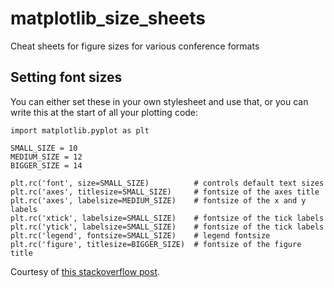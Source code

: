# matplotlib_size_sheets
Cheat sheets for figure sizes for various conference formats

## Setting font sizes

You can either set these in your own stylesheet and use that, or you can write this at the start of all your plotting code:

```
import matplotlib.pyplot as plt

SMALL_SIZE = 10
MEDIUM_SIZE = 12
BIGGER_SIZE = 14

plt.rc('font', size=SMALL_SIZE)          # controls default text sizes
plt.rc('axes', titlesize=SMALL_SIZE)     # fontsize of the axes title
plt.rc('axes', labelsize=MEDIUM_SIZE)    # fontsize of the x and y labels
plt.rc('xtick', labelsize=SMALL_SIZE)    # fontsize of the tick labels
plt.rc('ytick', labelsize=SMALL_SIZE)    # fontsize of the tick labels
plt.rc('legend', fontsize=SMALL_SIZE)    # legend fontsize
plt.rc('figure', titlesize=BIGGER_SIZE)  # fontsize of the figure title
```

Courtesy of [this stackoverflow post](https://stackoverflow.com/questions/3899980/how-to-change-the-font-size-on-a-matplotlib-plot).

